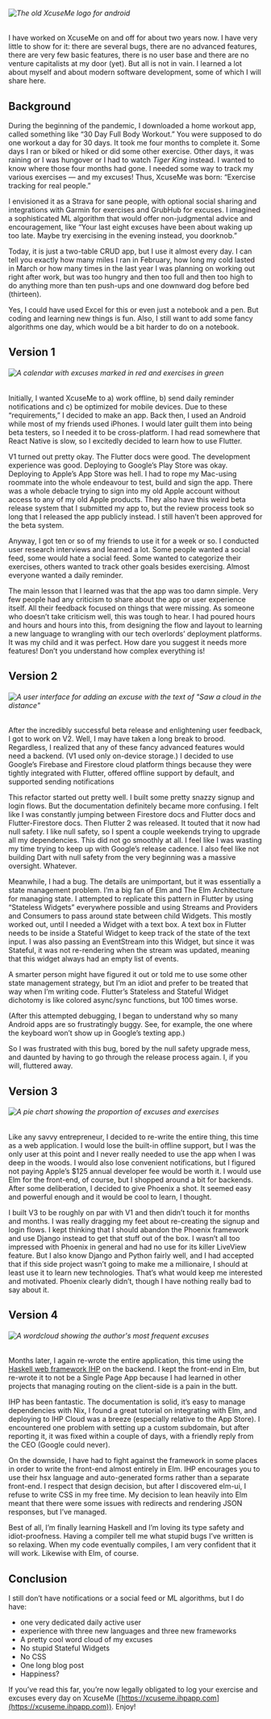 <!---
--- !Metadata
slug: xcuseme
title: "Notes on Building \\\"XcuseMe: Exercise tracking for real people\\\""
# XcuseMe
description: What I learned from making and re-making an app
show_on_home_page: True
filename: XcuseMe
--->

###### ![The old XcuseMe logo for android](assets/xcuseme/play-store-logo.png)
<caption text="The old XcuseMe logo that I made for the Play store. I stopped capitalizing the c at some point." />

I have worked on XcuseMe on and off for about two years now. I have very little to show for it: there are several bugs, there are no advanced features, there are very few basic features, there is no user base and there are no venture capitalists at my door (yet). But all is not in vain. I learned a lot about myself and about modern software development, some of which I will share here.

## Background

During the beginning of the pandemic, I downloaded a home workout app, called something like “30 Day Full Body Workout.” You were supposed to do one workout a day for 30 days. It took me four months to complete it. Some days I ran or biked or hiked or did some other exercise. Other days, it was raining or I was hungover or I had to watch *Tiger King* instead. I wanted to know where those four months had gone. I needed some way to track my various exercises — and my excuses! Thus, XcuseMe was born: “Exercise tracking for real people.”

I envisioned it as a Strava for sane people, with optional social sharing and integrations with Garmin for exercises and GrubHub for excuses. I imagined a sophisticated ML algorithm that would offer non-judgmental advice and encouragement, like “Your last eight excuses have been about waking up too late. Maybe try exercising in the evening instead, you doorknob.”

Today, it is just a two-table CRUD app, but I use it almost every day. I can tell you exactly how many miles I ran in February, how long my cold lasted in March or how many times in the last year I was planning on working out right after work, but was too hungry  and then too full and then too high to do anything more than ten push-ups and one downward dog before bed (thirteen).

Yes, I could have used Excel for this or even just a notebook and a pen. But coding and learning new things is fun. Also, I still want to add some fancy algorithms one day, which would be a bit harder to do on a notebook.

## Version 1

###### ![A calendar with excuses marked in red and exercises in green](assets/xcuseme/calendar.jpg)
<caption text="Disclaimer: this is not actually a screenshot of version 1. It's version 4." />

Initially, I wanted XcuseMe to a) work offline, b) send daily reminder notifications and c) be optimized for mobile devices. Due to these “requirements,” I decided to make an app. Back then, I used an Android while most of my friends used iPhones. I would later guilt them into being beta testers, so I needed it to be cross-platform. I had read somewhere that React Native is slow, so I excitedly decided to learn how to use Flutter.

V1 turned out pretty okay. The Flutter docs were good. The development experience was good. Deploying to Google’s Play Store was okay. Deploying to Apple’s App Store was hell. I had to rope my Mac-using roommate into the whole endeavour to test, build and sign the app. There was a whole debacle trying to sign into my old Apple account without access to any of my old Apple products. They also have this weird beta release system that I submitted my app to, but the review process took so long that I released the app publicly instead. I still haven’t been approved for the beta system.

Anyway, I got ten or so of my friends to use it for a week or so. I conducted user research interviews and learned a lot. Some people wanted a social feed, some would hate a social feed. Some wanted to categorize their exercises, others wanted to track other goals besides exercising. Almost everyone wanted a daily reminder.

The main lesson that I learned was that the app was too damn simple. Very few people had any criticism to share about the app or user experience itself. All their feedback focused on things that were missing. As someone who doesn’t take criticism well, this was tough to hear. I had poured hours and hours and hours into this, from designing the flow and layout to learning a new language to wrangling with our tech overlords’ deployment platforms. It was my child and it was perfect. How dare you suggest it needs more features! Don’t you understand how complex everything is!

## Version 2

###### ![A user interface for adding an excuse with the text of "Saw a cloud in the distance"](assets/xcuseme/add-excuse.png)
<caption text="Sometimes the weather outside is frightful." />

After the incredibly successful beta release and enlightening user feedback, I got to work on V2. Well, I may have taken a long break to brood. Regardless, I realized that any of these fancy advanced features would need a backend. (V1 used only on-device storage.) I decided to use Google’s Firebase and Firestore cloud platform things because they were tightly integrated with Flutter, offered offline support by default, and supported sending notifications

This refactor started out pretty well. I built some pretty snazzy signup and login flows. But the documentation definitely became more confusing. I felt like I was constantly jumping between Firestore docs and Flutter docs and Flutter-Firestore docs. Then Flutter 2 was released. It touted that it now had null safety. I like null safety,  so I spent a couple weekends trying to upgrade all my dependencies. This did not go smoothly at all. I feel like I was wasting my time trying to keep up with Google’s release cadence. I also feel like not building Dart with null safety from the very beginning was a massive oversight. Whatever.

Meanwhile, I had a bug. The details are unimportant, but it was essentially a state management problem. I’m a big fan of Elm and The Elm Architecture for managing state. I attempted to replicate this pattern in Flutter by using “Stateless Widgets” everywhere possible and using Streams and Providers and Consumers to pass around state between child Widgets. This mostly worked out, until I needed a Widget with a text box. A text box in Flutter needs to be inside a Stateful Widget to keep track of the state of the text input. I was also passing an EventStream into this Widget, but since it was Stateful, it was not re-rendering when the stream was updated, meaning that this widget always had an empty list of events.

A smarter person might have figured it out or told me to use some other state management strategy, but I’m an idiot and prefer to be treated that way when I’m writing code. Flutter’s Stateless and Stateful Widget dichotomy is like colored async/sync functions, but 100 times worse.

(After this attempted debugging, I began to understand why so many Android apps are so frustratingly buggy. See, for example, the one where the keyboard won’t show up in Google’s texting app.)

So I was frustrated with this bug, bored by the null safety upgrade mess, and daunted by having to go through the release process again. I, if you will, fluttered away.

## Version 3

###### ![A pie chart showing the proportion of excuses and exercises](assets/xcuseme/pie-chart.jpg)

Like any savvy entrepreneur, I decided to re-write the entire thing, this time as a web application. I would lose the built-in offline support, but I was the only user at this point and I never really needed to use the app when I was deep in the woods. I would also lose convenient notifications, but I figured not paying Apple’s $125 annual developer fee would be worth it. I would use Elm for the front-end, of course, but I shopped around a bit for backends. After some deliberation, I decided to give Phoenix a shot. It seemed easy and powerful enough and it would be cool to learn, I thought.

I built V3 to be roughly on par with V1 and then didn’t touch it for months and months. I was really dragging my feet about re-creating the signup and login flows. I kept thinking that I should abandon the Phoenix framework and use Django instead to get that stuff out of the box. I wasn’t all too impressed with Phoenix in general and had no use for its killer LiveView feature. But I also know Django and Python fairly well, and I had accepted that if this side project wasn’t going to make me a millionaire, I should at least use it to learn new technologies. That’s what would keep me interested and motivated. Phoenix clearly didn’t, though I have nothing really bad to say about it.

## Version 4

###### ![A wordcloud showing the author's most frequent excuses](assets/xcuseme/wordcloud.jpg)
<caption text="I'm thinking about supporting frequent n-grams here too, but it's also fun to figure out why certain words like 'took' appear a lot. Hint: 'nap' is about the same size." />

Months later, I again re-wrote the entire application, this time using the [Haskell web framework IHP](https://ihp.digitallyinduced.com/) on the backend. I kept the front-end in Elm, but re-wrote it to not be a Single Page App because I had learned in other projects that managing routing on the client-side is a pain in the butt.

IHP has been fantastic. The documentation is solid, it’s easy to manage dependencies with Nix, I found a great tutorial on integrating with Elm, and deploying to IHP Cloud was a breeze (especially relative to the App Store). I encountered one problem with setting up a custom subdomain, but after reporting it, it was fixed within a couple of days, with a friendly reply from the CEO (Google could never).

On the downside, I have had to fight against the framework in some places in order to write the front-end almost entirely in Elm. IHP encourages you to use their hsx language and auto-generated forms rather than a separate front-end. I respect that design decision, but after I discovered elm-ui, I refuse to write CSS in my free time. My decision to lean heavily into Elm meant that there were some issues with redirects and rendering JSON responses, but I’ve managed.

Best of all, I’m finally learning Haskell and I’m loving its type safety and idiot-proofness. Having a compiler tell me what stupid bugs I’ve written is so relaxing. When my code eventually compiles, I am very confident that it will work. Likewise with Elm, of course.

## Conclusion

I still don’t have notifications or a social feed or ML algorithms, but I do have:

- one very dedicated daily active user
- experience with three new languages and three new frameworks
- A pretty cool word cloud of my excuses
- No stupid Stateful Widgets
- No CSS
- One long blog post
- Happiness?

If you’ve read this far, you’re now legally obligated to log your exercise and excuses every day on XcuseMe ([https://xcuseme.ihpapp.com](https://xcuseme.ihpapp.com)). Enjoy!
